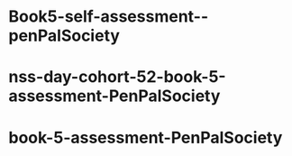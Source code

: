 # Book5-self-assessment--penPalSociety
# nss-day-cohort-52-book-5-assessment-PenPalSociety
# book-5-assessment-PenPalSociety
